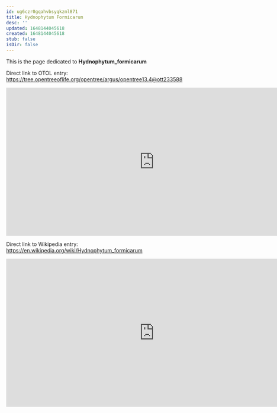 ```yaml
---
id: ug6czr0gqahvbsyqkzml871
title: Hydnophytum Formicarum
desc: ''
updated: 1648144045618
created: 1648144045618
stub: false
isDir: false
---
```

This is the page dedicated to **Hydnophytum_formicarum**


Direct link to OTOL entry: https://tree.opentreeoflife.org/opentree/argus/opentree13.4@ott233588



<html>
    <body>
    <iframe src="https://tree.opentreeoflife.org/opentree/argus/opentree13.4@ott233588"
    width="800" height="400" frameborder="0" allowfullscreen> </iframe>
    </body>
</html>
    


Direct link to Wikipedia entry: https://en.wikipedia.org/wiki/Hydnophytum_formicarum



<html>
    <body>
    <iframe src="https://en.wikipedia.org/wiki/Hydnophytum_formicarum"
    width="800" height="400" frameborder="0" allowfullscreen> </iframe>
    </body>
</html>
    
